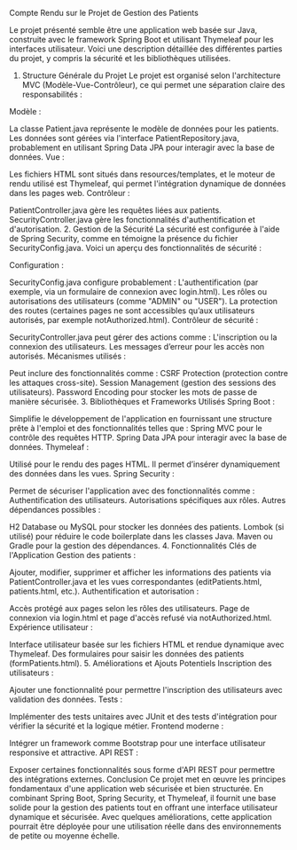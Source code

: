 
Compte Rendu sur le Projet de Gestion des Patients

Le projet présenté semble être une application web basée sur Java, construite avec le framework Spring Boot et utilisant Thymeleaf pour les interfaces utilisateur. Voici une description détaillée des différentes parties du projet, y compris la sécurité et les bibliothèques utilisées.
1. Structure Générale du Projet
Le projet est organisé selon l'architecture MVC (Modèle-Vue-Contrôleur), ce qui permet une séparation claire des responsabilités :

Modèle :

La classe Patient.java représente le modèle de données pour les patients.
Les données sont gérées via l'interface PatientRepository.java, probablement en utilisant Spring Data JPA pour interagir avec la base de données.
Vue :

Les fichiers HTML sont situés dans resources/templates, et le moteur de rendu utilisé est Thymeleaf, qui permet l'intégration dynamique de données dans les pages web.
Contrôleur :

PatientController.java gère les requêtes liées aux patients.
SecurityController.java gère les fonctionnalités d'authentification et d'autorisation.
2. Gestion de la Sécurité
La sécurité est configurée à l'aide de Spring Security, comme en témoigne la présence du fichier SecurityConfig.java. Voici un aperçu des fonctionnalités de sécurité :

Configuration :

SecurityConfig.java configure probablement :
L'authentification (par exemple, via un formulaire de connexion avec login.html).
Les rôles ou autorisations des utilisateurs (comme "ADMIN" ou "USER").
La protection des routes (certaines pages ne sont accessibles qu’aux utilisateurs autorisés, par exemple notAuthorized.html).
Contrôleur de sécurité :

SecurityController.java peut gérer des actions comme :
L'inscription ou la connexion des utilisateurs.
Les messages d’erreur pour les accès non autorisés.
Mécanismes utilisés :

Peut inclure des fonctionnalités comme :
CSRF Protection (protection contre les attaques cross-site).
Session Management (gestion des sessions des utilisateurs).
Password Encoding pour stocker les mots de passe de manière sécurisée.
3. Bibliothèques et Frameworks Utilisés
Spring Boot :

Simplifie le développement de l'application en fournissant une structure prête à l'emploi et des fonctionnalités telles que :
Spring MVC pour le contrôle des requêtes HTTP.
Spring Data JPA pour interagir avec la base de données.
Thymeleaf :

Utilisé pour le rendu des pages HTML. Il permet d’insérer dynamiquement des données dans les vues.
Spring Security :

Permet de sécuriser l'application avec des fonctionnalités comme :
Authentification des utilisateurs.
Autorisations spécifiques aux rôles.
Autres dépendances possibles :

H2 Database ou MySQL pour stocker les données des patients.
Lombok (si utilisé) pour réduire le code boilerplate dans les classes Java.
Maven ou Gradle pour la gestion des dépendances.
4. Fonctionnalités Clés de l'Application
Gestion des patients :

Ajouter, modifier, supprimer et afficher les informations des patients via PatientController.java et les vues correspondantes (editPatients.html, patients.html, etc.).
Authentification et autorisation :

Accès protégé aux pages selon les rôles des utilisateurs.
Page de connexion via login.html et page d'accès refusé via notAuthorized.html.
Expérience utilisateur :

Interface utilisateur basée sur les fichiers HTML et rendue dynamique avec Thymeleaf.
Des formulaires pour saisir les données des patients (formPatients.html).
5. Améliorations et Ajouts Potentiels
Inscription des utilisateurs :

Ajouter une fonctionnalité pour permettre l'inscription des utilisateurs avec validation des données.
Tests :

Implémenter des tests unitaires avec JUnit et des tests d'intégration pour vérifier la sécurité et la logique métier.
Frontend moderne :

Intégrer un framework comme Bootstrap pour une interface utilisateur responsive et attractive.
API REST :

Exposer certaines fonctionnalités sous forme d'API REST pour permettre des intégrations externes.
Conclusion
Ce projet met en œuvre les principes fondamentaux d'une application web sécurisée et bien structurée. En combinant Spring Boot, Spring Security, et Thymeleaf, il fournit une base solide pour la gestion des patients tout en offrant une interface utilisateur dynamique et sécurisée. Avec quelques améliorations, cette application pourrait être déployée pour une utilisation réelle dans des environnements de petite ou moyenne échelle.
